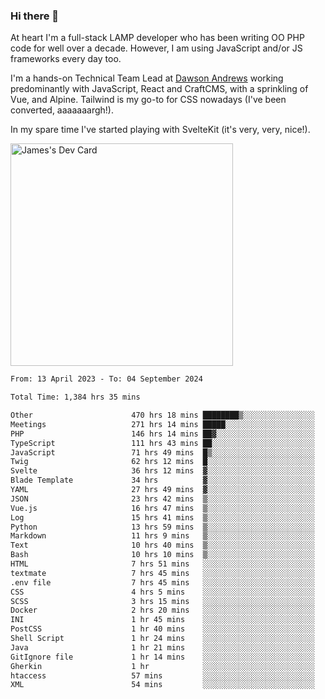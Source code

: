 ### Hi there 👋

<!--
**JamesNock/JamesNock** is a ✨ _special_ ✨ repository because its `README.md` (this file) appears on your GitHub profile.

Here are some ideas to get you started:

- 🔭 I’m currently working on ...
- 🌱 I’m currently learning ...
- 👯 I’m looking to collaborate on ...
- 🤔 I’m looking for help with ...
- 💬 Ask me about ...
- 📫 How to reach me: ...
- 😄 Pronouns: ...
- ⚡ Fun fact: ...
-->
At heart I'm a full-stack LAMP developer who has been writing OO PHP code for well over a decade. However, I am using JavaScript and/or JS frameworks every day too.

I'm a hands-on Technical Team Lead at [Dawson Andrews](https://www.dawsonandrews.com/) working predominantly with JavaScript, React and CraftCMS, with a sprinkling of Vue, and Alpine. Tailwind is my go-to for CSS nowadays (I've been converted, aaaaaaargh!).

In my spare time I've started playing with SvelteKit (it's very, very, nice!).

<a href="https://app.daily.dev/h2onock"><img src="https://api.daily.dev/devcards/v2/XQraFlxE3JPWOlcSuOB2K.png?type=default&r=18u" width="356" alt="James's Dev Card"/></a>

<!--START_SECTION:waka-->

```txt
From: 13 April 2023 - To: 04 September 2024

Total Time: 1,384 hrs 35 mins

Other                      470 hrs 18 mins ████████▒░░░░░░░░░░░░░░░░   33.97 %
Meetings                   271 hrs 14 mins █████░░░░░░░░░░░░░░░░░░░░   19.59 %
PHP                        146 hrs 14 mins ██▓░░░░░░░░░░░░░░░░░░░░░░   10.56 %
TypeScript                 111 hrs 43 mins ██░░░░░░░░░░░░░░░░░░░░░░░   08.07 %
JavaScript                 71 hrs 49 mins  █▒░░░░░░░░░░░░░░░░░░░░░░░   05.19 %
Twig                       62 hrs 12 mins  █░░░░░░░░░░░░░░░░░░░░░░░░   04.49 %
Svelte                     36 hrs 12 mins  ▓░░░░░░░░░░░░░░░░░░░░░░░░   02.62 %
Blade Template             34 hrs          ▓░░░░░░░░░░░░░░░░░░░░░░░░   02.46 %
YAML                       27 hrs 49 mins  ▓░░░░░░░░░░░░░░░░░░░░░░░░   02.01 %
JSON                       23 hrs 42 mins  ▒░░░░░░░░░░░░░░░░░░░░░░░░   01.71 %
Vue.js                     16 hrs 47 mins  ▒░░░░░░░░░░░░░░░░░░░░░░░░   01.21 %
Log                        15 hrs 41 mins  ▒░░░░░░░░░░░░░░░░░░░░░░░░   01.13 %
Python                     13 hrs 59 mins  ▒░░░░░░░░░░░░░░░░░░░░░░░░   01.01 %
Markdown                   11 hrs 9 mins   ▒░░░░░░░░░░░░░░░░░░░░░░░░   00.81 %
Text                       10 hrs 40 mins  ▒░░░░░░░░░░░░░░░░░░░░░░░░   00.77 %
Bash                       10 hrs 10 mins  ▒░░░░░░░░░░░░░░░░░░░░░░░░   00.74 %
HTML                       7 hrs 51 mins   ░░░░░░░░░░░░░░░░░░░░░░░░░   00.57 %
textmate                   7 hrs 45 mins   ░░░░░░░░░░░░░░░░░░░░░░░░░   00.56 %
.env file                  7 hrs 45 mins   ░░░░░░░░░░░░░░░░░░░░░░░░░   00.56 %
CSS                        4 hrs 5 mins    ░░░░░░░░░░░░░░░░░░░░░░░░░   00.30 %
SCSS                       3 hrs 15 mins   ░░░░░░░░░░░░░░░░░░░░░░░░░   00.24 %
Docker                     2 hrs 20 mins   ░░░░░░░░░░░░░░░░░░░░░░░░░   00.17 %
INI                        1 hr 45 mins    ░░░░░░░░░░░░░░░░░░░░░░░░░   00.13 %
PostCSS                    1 hr 40 mins    ░░░░░░░░░░░░░░░░░░░░░░░░░   00.12 %
Shell Script               1 hr 24 mins    ░░░░░░░░░░░░░░░░░░░░░░░░░   00.10 %
Java                       1 hr 21 mins    ░░░░░░░░░░░░░░░░░░░░░░░░░   00.10 %
GitIgnore file             1 hr 14 mins    ░░░░░░░░░░░░░░░░░░░░░░░░░   00.09 %
Gherkin                    1 hr            ░░░░░░░░░░░░░░░░░░░░░░░░░   00.07 %
htaccess                   57 mins         ░░░░░░░░░░░░░░░░░░░░░░░░░   00.07 %
XML                        54 mins         ░░░░░░░░░░░░░░░░░░░░░░░░░   00.07 %
```

<!--END_SECTION:waka-->

